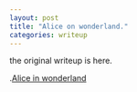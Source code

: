 ```yaml
---
layout: post
title: "Alice on wonderland."
categories: writeup
---
```

the original writeup is here. 

.[Alice in wonderland](https://w-47.github.io/skills-github-pages/)
